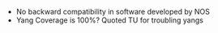 
- No backward compatibility in software developed by NOS
- Yang Coverage is 100%? Quoted TU for troubling yangs